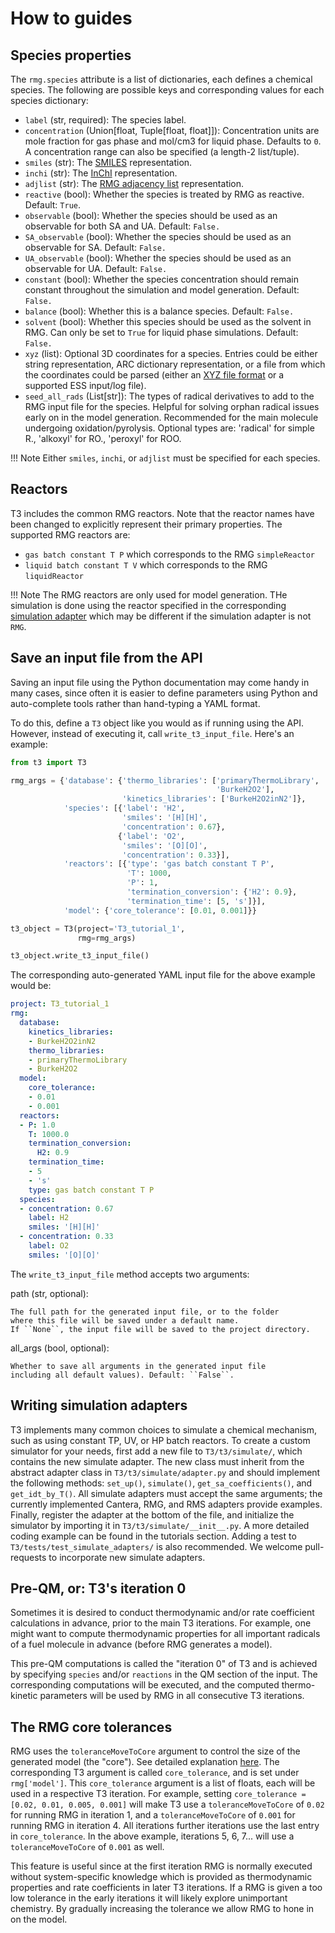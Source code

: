 # How to guides


## Species properties

The `rmg.species` attribute is a list of dictionaries, each defines
a chemical species. The following are possible keys and corresponding
values for each species dictionary:

- `label` (str, required): The species label.
- `concentration` (Union[float, Tuple[float, float]]): Concentration units are mole fraction for gas phase
  and mol/cm3 for liquid phase. Defaults to `0`.
  A concentration range can also be specified (a length-2 list/tuple).
- `smiles` (str): The
  <a href="https://en.wikipedia.org/wiki/Simplified_molecular-input_line-entry_system" target="_blank">
  SMILES</a> representation.
- `inchi` (str): The
  <a href="https://iupac.org/who-we-are/divisions/division-details/inchi/" target="_blank">
  InChI</a> representation.
- `adjlist` (str): The
  <a href="http://reactionmechanismgenerator.github.io/RMG-Py/reference/molecule/adjlist.html" target="_blank">
  RMG adjacency list</a> representation.
- `reactive` (bool): Whether the species is treated by RMG as reactive. Default: `True`.
- `observable` (bool): Whether the species should be used as an observable for both SA and UA. Default: `False.`
- `SA_observable` (bool): Whether the species should be used as an observable for SA. Default: `False.`
- `UA_observable` (bool): Whether the species should be used as an observable for UA. Default: `False.`
- `constant` (bool): Whether the species concentration should remain constant throughout the simulation
  and model generation. Default: `False.`
- `balance` (bool): Whether this is a balance species. Default: `False.`
- `solvent` (bool): Whether this species should be used as the solvent in RMG. Can only be set to `True`
  for liquid phase simulations. Default: `False.`
- `xyz` (list): Optional 3D coordinates for a species. Entries could be either string representation,
  ARC dictionary representation, or a file from which the coordinates could be parsed
  (either an
  <a href="https://en.wikipedia.org/wiki/XYZ_file_format" target="_blank">XYZ file format</a>
  or a supported ESS input/log file).
- `seed_all_rads` (List[str]): The types of radical derivatives to add to the RMG input file
  for the species. Helpful for solving orphan radical issues early on in the model generation.
  Recommended for the main molecule undergoing oxidation/pyrolysis.
  Optional types are: 'radical' for simple R., 'alkoxyl' for RO., 'peroxyl' for ROO.

!!! Note
    Either `smiles`, `inchi`, or `adjlist` must be specified for each species.


## Reactors

T3 includes the common RMG reactors. Note that the reactor names have been changed
to explicitly represent their primary properties. The supported RMG reactors are:

- `gas batch constant T P` which corresponds to the RMG `simpleReactor`
- `liquid batch constant T V` which corresponds to the RMG `liquidReactor`


!!! Note
    The RMG reactors are only used for model generation.
    THe simulation is done using the reactor specified in the corresponding
    [simulation adapter](how_to.md#writing-simulation-adapters) which may
    be different if the simulation adapter is not `RMG`.



## Save an input file from the API

Saving an input file using the Python documentation may come handy
in many cases, since often it is easier to define parameters using
Python and auto-complete tools rather than hand-typing a YAML format.

To do this, define a `T3` object like you would as if running using the API.
However, instead of executing it, call `write_t3_input_file`.
Here's an example:


```Python
from t3 import T3

rmg_args = {'database': {'thermo_libraries': ['primaryThermoLibrary',
                                              'BurkeH2O2'],
                         'kinetics_libraries': ['BurkeH2O2inN2']},
            'species': [{'label': 'H2',
                         'smiles': '[H][H]',
                         'concentration': 0.67},
                        {'label': 'O2',
                         'smiles': '[O][O]',
                         'concentration': 0.33}],
            'reactors': [{'type': 'gas batch constant T P',
                          'T': 1000,
                          'P': 1,
                          'termination_conversion': {'H2': 0.9},
                          'termination_time': [5, 's']}],
            'model': {'core_tolerance': [0.01, 0.001]}}

t3_object = T3(project='T3_tutorial_1',
               rmg=rmg_args)

t3_object.write_t3_input_file()
```


The corresponding auto-generated YAML input file for the above example
would be:


```YAML
project: T3_tutorial_1
rmg:
  database:
    kinetics_libraries:
    - BurkeH2O2inN2
    thermo_libraries:
    - primaryThermoLibrary
    - BurkeH2O2
  model:
    core_tolerance:
    - 0.01
    - 0.001
  reactors:
  - P: 1.0
    T: 1000.0
    termination_conversion:
      H2: 0.9
    termination_time:
    - 5
    - 's'
    type: gas batch constant T P
  species:
  - concentration: 0.67
    label: H2
    smiles: '[H][H]'
  - concentration: 0.33
    label: O2
    smiles: '[O][O]'
```

The `write_t3_input_file` method accepts two arguments:

path (str, optional):

    The full path for the generated input file, or to the folder
    where this file will be saved under a default name.
    If ``None``, the input file will be saved to the project directory.
    
all_args (bool, optional):

    Whether to save all arguments in the generated input file
    including all default values). Default: ``False``.


## Writing simulation adapters

T3 implements many common choices to simulate a chemical mechanism, such as using constant TP, UV,
or HP batch reactors. To create a custom simulator for your needs, first add a new file to `T3/t3/simulate/`,
which contains the new simulate adapter. The new class must inherit from the abstract adapter class in
`T3/t3/simulate/adapter.py` and should implement the following methods: `set_up()`, `simulate()`, `get_sa_coefficients()`,
and `get_idt_by_T()`. All simulate adapters must accept the same arguments; the currently implemented
Cantera, RMG, and RMS adapters provide examples. Finally, register the adapter at the bottom of the file,
and initialize the simulator by importing it in `T3/t3/simulate/__init__.py`. A more detailed coding example
can be found in the tutorials section. Adding a test to `T3/tests/test_simulate_adapters/` is also recommended.
We welcome pull-requests to incorporate new simulate adapters.


## Pre-QM, or: T3's iteration 0

Sometimes it is desired to conduct thermodynamic and/or rate coefficient calculations in advance,
prior to the main T3 iterations. For example, one might want to compute thermodynamic properties
for all important radicals of a fuel molecule in advance (before RMG generates a model).

This pre-QM computations is called the "iteration 0" of T3 and is achieved by specifying `species`
and/or `reactions` in the QM section of the input. The corresponding computations will be executed,
and the computed thermo-kinetic parameters will be used by RMG in all consecutive T3 iterations.


## The RMG core tolerances

RMG uses the `toleranceMoveToCore` argument to control the size of the generated model
(the "core"). See detailed explanation
<a href="http://reactionmechanismgenerator.github.io/RMG-Py/users/rmg/input.html#model-tolerances" target="_blank">
here</a>. The corresponding T3 argument is called `core_tolerance`, and is set under `rmg['model']`.
This `core_tolerance` argument is a list of floats, each will be used in a respective T3
iteration. For example, setting `core_tolerance = [0.02, 0.01, 0.005, 0.001]` will make T3 use a
`toleranceMoveToCore` of `0.02` for running RMG in iteration 1,
and a `toleranceMoveToCore` of `0.001` for running RMG in iteration 4.
All iterations further iterations use the last entry in `core_tolerance`. In the above example,
iterations 5, 6, 7... will use a `toleranceMoveToCore` of `0.001` as well.

This feature is useful since at the first iteration RMG is normally executed without
system-specific knowledge which is provided as thermodynamic properties and rate coefficients
in later T3 iterations. If a RMG is given a too low tolerance in the early iterations
it will likely explore unimportant chemistry. By gradually increasing the tolerance
we allow RMG to hone in on the model.

